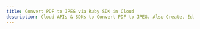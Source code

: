 ---title: Convert PDF to JPEG via Ruby SDK in Clouddescription: Cloud APIs & SDKs to Convert PDF to JPEG. Also Create, Edit & Render Microsoft Word & OpenOffice documents in the Cloud.---